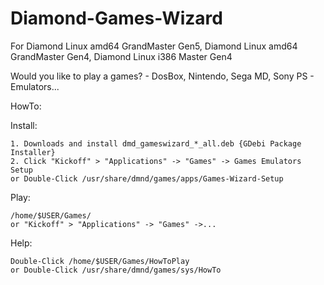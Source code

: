 # Diamond-Games-Wizard
For Diamond Linux amd64 GrandMaster Gen5, Diamond Linux amd64 GrandMaster Gen4, Diamond Linux i386 Master Gen4

Would you like to play a games? - DosBox, Nintendo, Sega MD, Sony PS - Emulators...

HowTo:

Install:

    1. Downloads and install dmd_gameswizard_*_all.deb {GDebi Package Installer}
    2. Click "Kickoff" > "Applications" -> "Games" -> Games Emulators Setup
    or Double-Click /usr/share/dmnd/games/apps/Games-Wizard-Setup
  

Play:

    /home/$USER/Games/
    or "Kickoff" > "Applications" -> "Games" ->... 

Help:

    Double-Click /home/$USER/Games/HowToPlay
    or Double-Click /usr/share/dmnd/games/sys/HowTo
